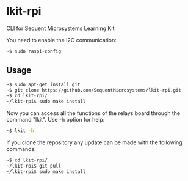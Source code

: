 # lkit-rpi
CLI for Sequent Microsystems Learning Kit

You need to enable the I2C communication:
```bash
~$ sudo raspi-config
```
## Usage

```bash
~$ sudo apt-get install git
~$ git clone https://github.com/SequentMicrosystems/lkit-rpi.git
~$ cd lkit-rpi/
~/lkit-rpi$ sudo make install
```

Now you can access all the functions of the relays board through the command "lkit". Use -h option for help:
```bash
~$ lkit -h
```

If you clone the repository any update can be made with the following commands:

```bash
~$ cd lkit-rpi/  
~/lkit-rpi$ git pull
~/lkit-rpi$ sudo make install
```  

